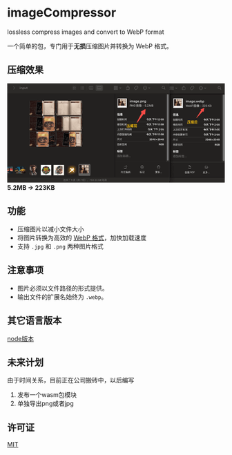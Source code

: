 # imageCompressor
lossless compress images and convert to WebP format

一个简单的包，专门用于**无损**压缩图片并转换为 WebP 格式。

## 压缩效果

![Alt text](/imgs/result.png)
**5.2MB -> 223KB**

## 功能

- 压缩图片以减小文件大小
- 将图片转换为高效的 [WebP 格式](https://developers.google.com/speed/webp)，加快加载速度
- 支持 `.jpg` 和 `.png` 两种图片格式

## 注意事项

- 图片必须以文件路径的形式提供。
- 输出文件的扩展名始终为 `.webp`。

## 其它语言版本

[node版本](https://github.com/congwa/image-lossless-compressor)

## 未来计划

由于时间关系，目前正在公司搬砖中，以后编写

1. 发布一个wasm包模块
2. 单独导出png或者jpg

## 许可证

[MIT](https://opensource.org/licenses/MIT)
